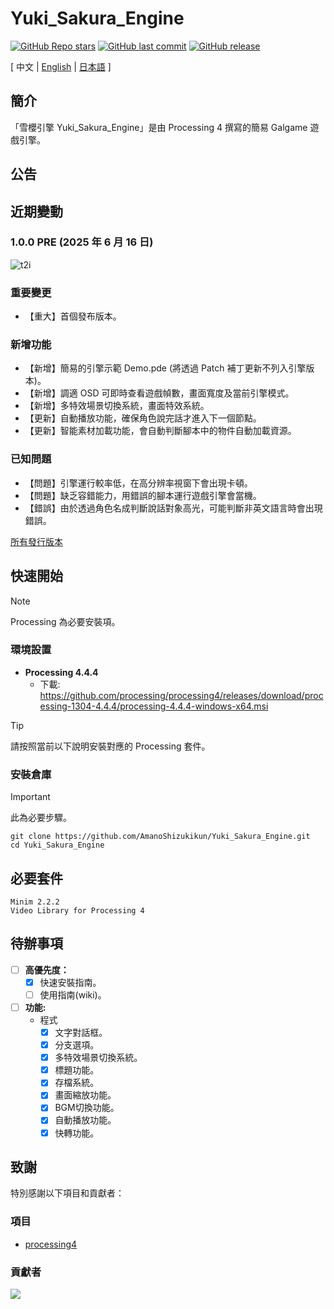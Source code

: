 # Yuki_Sakura_Engine

[![GitHub Repo stars](https://img.shields.io/github/stars/AmanoShizukikun/Yuki_Sakura_Engine?style=social)](https://github.com/AmanoShizukikun/Yuki_Sakura_Engine/stargazers)
[![GitHub last commit](https://img.shields.io/github/last-commit/AmanoShizukikun/Yuki_Sakura_Engine)](https://github.com/AmanoShizukikun/Yuki_Sakura_Engine/commits/main)
[![GitHub release](https://img.shields.io/github/v/release/AmanoShizukikun/Yuki_Sakura_Engine)](https://github.com/AmanoShizukikun/Yuki_Sakura_Engine/releases)

\[ 中文 | [English](https://github.com/AmanoShizukikun/Yuki_Sakura_Engine/blob/main/assets/docs/README_en.md) | [日本語](https://github.com/AmanoShizukikun/Yuki_Sakura_Engine/blob/main/assets/docs/README_jp.md) \]

## 簡介
「雪櫻引擎 Yuki_Sakura_Engine」是由 Processing 4 撰寫的簡易 Galgame 遊戲引擎。

## 公告

## 近期變動
### 1.0.0 PRE (2025 年 6 月 16 日)
![t2i](https://github.com/AmanoShizukikun/Yuki_Sakura_Engine/blob/main/assets/preview/1.0.0.jpg)
### 重要變更
- 【重大】首個發布版本。
### 新增功能
- 【新增】簡易的引擎示範 Demo.pde (將透過 Patch 補丁更新不列入引擎版本)。
- 【新增】調適 OSD 可即時查看遊戲幀數，畫面寬度及當前引擎模式。
- 【新增】多特效場景切換系統，畫面特效系統。
- 【更新】自動播放功能，確保角色說完話才進入下一個節點。
- 【更新】智能素材加載功能，會自動判斷腳本中的物件自動加載資源。
### 已知問題
- 【問題】引擎運行較率低，在高分辨率視窗下會出現卡頓。
- 【問題】缺乏容錯能力，用錯誤的腳本運行遊戲引擎會當機。
- 【錯誤】由於透過角色名成判斷說話對象高光，可能判斷非英文語言時會出現錯誤。

[所有發行版本](https://github.com/AmanoShizukikun/Yuki_Sakura_Engine/blob/main/assets/docs/Changelog.md)

## 快速開始
> [!NOTE]
> Processing 為必要安裝項。
### 環境設置
- **Processing 4.4.4**
  - 下載: https://github.com/processing/processing4/releases/download/processing-1304-4.4.4/processing-4.4.4-windows-x64.msi

> [!TIP]
> 請按照當前以下說明安裝對應的 Processing 套件。
### 安裝倉庫
> [!IMPORTANT]
> 此為必要步驟。
```shell
git clone https://github.com/AmanoShizukikun/Yuki_Sakura_Engine.git
cd Yuki_Sakura_Engine
```
## 必要套件
```shell
Minim 2.2.2
Video Library for Processing 4
```

## 待辦事項
- [ ] **高優先度：**
  - [x] 快速安裝指南。
  - [ ] 使用指南(wiki)。

- [ ] **功能:**
  - 程式
    - [x] 文字對話框。
    - [x] 分支選項。
    - [x] 多特效場景切換系統。
    - [x] 標題功能。
    - [x] 存檔系統。
    - [x] 畫面縮放功能。
    - [x] BGM切換功能。
    - [x] 自動播放功能。
    - [x] 快轉功能。

## 致謝
特別感謝以下項目和貢獻者：

### 項目
- [processing4](https://github.com/processing/processing4)

### 貢獻者
<a href="https://github.com/AmanoShizukikun/Yuki_Sakura_Engine/graphs/contributors" target="_blank">
  <img src="https://contrib.rocks/image?repo=AmanoShizukikun/Yuki_Sakura_Engine" />
</a>
